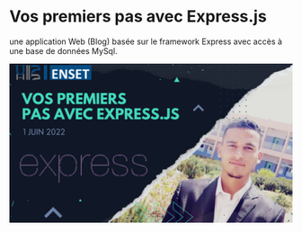 # Vos premiers pas avec Express.js

une application Web (Blog) basée sur le framework Express avec accès à une base de données MySql.

[![](https://github.com/ET-TOUNANI/projet-web/blob/main/Vos%20premiers%20pas%20avec%20Express.js.png)
](https://youtu.be/bRnSGa3Ewxs)



